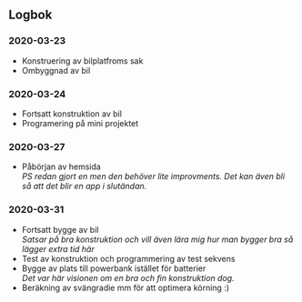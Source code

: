 ## Logbok
### 2020-03-23
* Konstruering av bilplatfroms sak
* Ombyggnad av bil
### 2020-03-24
* Fortsatt konstruktion av bil
* Programering på mini projektet
### 2020-03-27
* Påbörjan av hemsida  
*PS redan gjort en men den behöver lite improvments. Det kan även bli så att det blir en app i slutändan.*
### 2020-03-31
* Fortsatt bygge av bil  
*Satsar på bra konstruktion och vill även lära mig hur man bygger bra så lägger extra tid här*
* Test av konstruktion och programmering av test sekvens
* Bygge av plats till powerbank istället för batterier  
*Det var här visionen om en bra och fin konstruktion dog.*
* Beräkning av svängradie mm för att optimera körning :)
